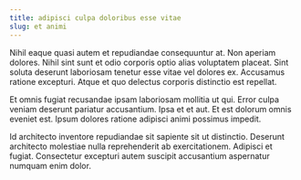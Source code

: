 ```yaml
---
title: adipisci culpa doloribus esse vitae
slug: et animi
---
```


Nihil eaque quasi autem et repudiandae consequuntur at. Non aperiam dolores. Nihil sint sunt et odio corporis optio alias voluptatem placeat. Sint soluta deserunt laboriosam tenetur esse vitae vel dolores ex. Accusamus ratione excepturi. Atque et quo delectus corporis distinctio est repellat.

Et omnis fugiat recusandae ipsam laboriosam mollitia ut qui. Error culpa veniam deserunt pariatur accusantium. Ipsa et et aut. Et est dolorum omnis eveniet est. Ipsum dolores ratione adipisci animi possimus impedit.

Id architecto inventore repudiandae sit sapiente sit ut distinctio. Deserunt architecto molestiae nulla reprehenderit ab exercitationem. Adipisci et fugiat. Consectetur excepturi autem suscipit accusantium aspernatur numquam enim dolor.
